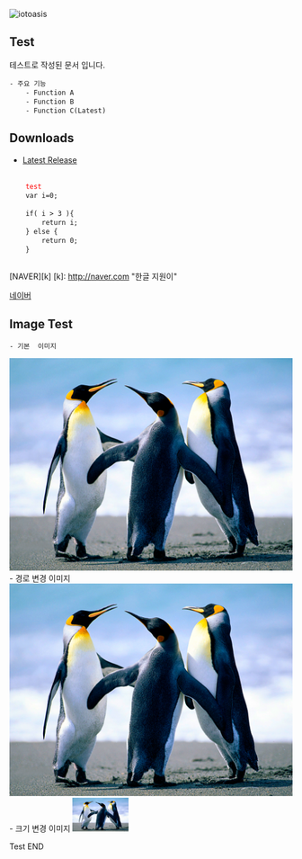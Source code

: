 ![iotoasis](https://github.com/iotoasis/SO/blob/master/logo_oasis_m.png)

## Test

테스트로 작성된 문서 입니다.

	- 주요 기능
		- Function A
		- Function B
		- Function C(Latest)
		
## Downloads
 - [Latest Release](https://github.com/peda007/test/)

<pre>
	<code>
	<font color='red'>test</font>
	var i=0;
	
	if( i > 3 ){
		return i;
	} else {
		return 0;
	}
	</code>
</pre> 

[NAVER][k]
[k]: http://naver.com "한글 지원이"

[네이버](http://www.naver.com)

## Image Test
	- 기본  이미지
![penguin](https://github.com/peda007/test/blob/master/Penguins.jpg)
	- 경로 변경 이미지
![penguin](https://github.com/peda007/test/blob/master/Penguins.jpg)
	- 크기 변경 이미지
<img src="https://github.com/peda007/test/blob/master/Penguins.jpg" width="100px" height="60px"/>


Test END
